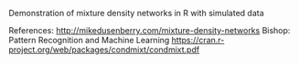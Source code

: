 Demonstration of mixture density networks in R with simulated data

References:
http://mikedusenberry.com/mixture-density-networks
Bishop: Pattern Recognition and Machine Learning
https://cran.r-project.org/web/packages/condmixt/condmixt.pdf